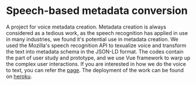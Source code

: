 # Speech-based metadata conversion

A project for voice metadata creation. Metadata creation is always considered as a tedious work, as the speech recognition has applied in use in many industries, we found it's potential use in metadata creation. We used the Mozilla's speech recognition API to texualize voice and transform the text into metadata schema in the JSON-LD format. The codes contain the part of user study and prototype, and we use Vue framework to warp up the complex user interactions. If you are interested in how we do the voice to text, you can refer the [page](https://github.com/duckravel/Metadata/blob/main/src/components/mictest.vue). The deployment of the work can be found on [heroku](https://enigmatic-basin-78677.herokuapp.com/). 
